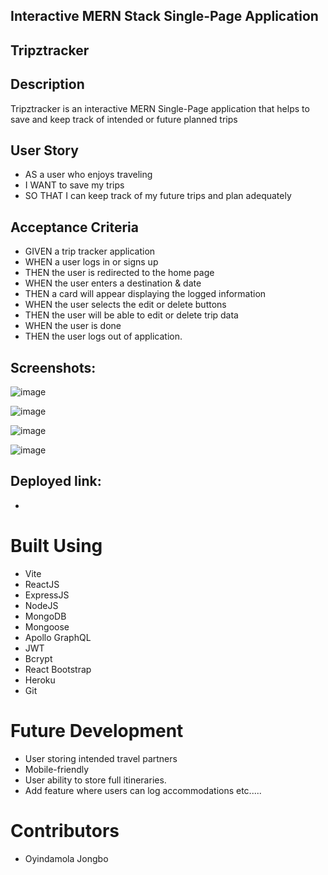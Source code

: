 ## Interactive MERN Stack Single-Page Application

## Tripztracker


## Description
Tripztracker is an interactive MERN Single-Page application that helps to save and keep track of intended or future planned trips 

## User Story
* AS a user who enjoys traveling
* I WANT to save my trips
* SO THAT I can keep track of my future trips and plan adequately

## Acceptance Criteria
* GIVEN a trip tracker application
* WHEN a user logs in or signs up
* THEN the user is redirected to the home page
* WHEN the user enters a destination & date
* THEN a card will appear displaying the logged information
* WHEN the user selects the edit or delete buttons 
* THEN the user will be able to edit or delete trip data
* WHEN the user is done 
* THEN the user logs out of application.


## Screenshots:

![image](https://github.com/USOYJ/trippztracker/assets/125850331/ddcf8f31-4f76-4266-8934-d842a0fada53)

![image](https://github.com/USOYJ/trippztracker/assets/125850331/45f17c1e-6837-4843-bceb-5daf5142c110)

![image](https://github.com/USOYJ/trippztracker/assets/125850331/f466587e-9640-41a6-8022-7e783716af6e)

![image](https://github.com/USOYJ/trippztracker/assets/125850331/cce2b917-cba1-489f-af16-8ac5b76bd85a)



## Deployed link:
* 

# Built Using
- Vite
- ReactJS
- ExpressJS
- NodeJS
- MongoDB
- Mongoose
- Apollo GraphQL
- JWT
- Bcrypt
- React Bootstrap
- Heroku
- Git

# Future Development
- User storing intended travel partners
- Mobile-friendly
- User ability to store full itineraries.
- Add feature where users can log accommodations etc.....

# Contributors
- Oyindamola Jongbo

